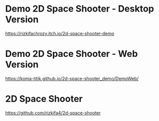 # Demo 2D Space Shooter - Desktop Version
https://rizkifachrozy.itch.io/2d-space-shooter-demo

# Demo 2D Space Shooter - Web Version
https://koma-titik.github.io/2d-space-shooter_demo/DemoWeb/

# 2D Space Shooter
https://github.com/rizkifa4/2d-space-shooter

